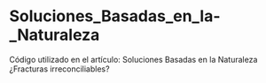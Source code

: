 # Soluciones_Basadas_en_la-_Naturaleza
Código utilizado en el artículo: Soluciones Basadas en la Naturaleza ¿Fracturas irreconciliables?
